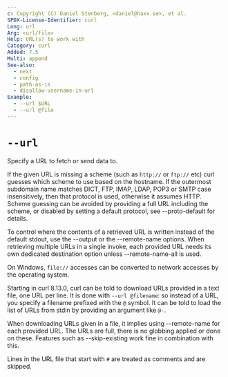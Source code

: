 ```yaml
---
c: Copyright (C) Daniel Stenberg, <daniel@haxx.se>, et al.
SPDX-License-Identifier: curl
Long: url
Arg: <url/file>
Help: URL(s) to work with
Category: curl
Added: 7.5
Multi: append
See-also:
  - next
  - config
  - path-as-is
  - disallow-username-in-url
Example:
  - --url $URL
  - --url @file
---
```


# `--url`

Specify a URL to fetch or send data to.

If the given URL is missing a scheme (such as `http://` or `ftp://` etc) curl
guesses which scheme to use based on the hostname. If the outermost subdomain
name matches DICT, FTP, IMAP, LDAP, POP3 or SMTP case insensitively, then that
protocol is used, otherwise it assumes HTTP. Scheme guessing can be avoided by
providing a full URL including the scheme, or disabled by setting a default
protocol, see --proto-default for details.

To control where the contents of a retrieved URL is written instead of the
default stdout, use the --output or the --remote-name options. When retrieving
multiple URLs in a single invoke, each provided URL needs its own dedicated
destination option unless --remote-name-all is used.

On Windows, `file://` accesses can be converted to network accesses by the
operating system.

Starting in curl 8.13.0, curl can be told to download URLs provided in a text
file, one URL per line. It is done with `--url @filename`: so instead of a
URL, you specify a filename prefixed with the `@` symbol. It can be told to
load the list of URLs from stdin by providing an argument like `@-`.

When downloading URLs given in a file, it implies using --remote-name for each
provided URL. The URLs are full, there is no globbing applied or done on
these. Features such as --skip-existing work fine in combination with this.

Lines in the URL file that start with `#` are treated as comments and are
skipped.
